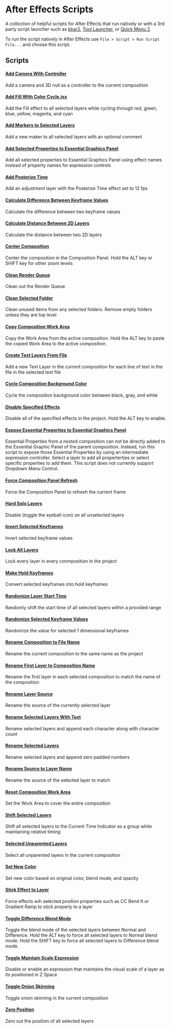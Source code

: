 # After Effects Scripts

A collection of helpful scripts for After Effects that run natively or with a 3rd party script launcher such as [kbar2](https://aescripts.com/kbar), [Tool Launcher](https://aescripts.com/tool-launcher/), or [Quick Menu 2](https://aescripts.com/quick-menu/).

To run the script natively in After Effects use `File > Script > Run Script File...` and choose this script.

## Scripts

#### [Add Camera With Controller](/scripts/Add%20Camera%20With%20Controller.jsx)

Add a camera and 3D null as a controller to the current composition

#### [Add Fill With Color Cycle.jsx](/scripts/Add%20Fill%20With%20Color%20Cycle.jsx)

Add the Fill effect to all selected layers while cycling through red, green, blue, yellow, magenta, and cyan

#### [Add Markers to Selected Layers](/scripts/Add%20Markers%20to%20Selected%20Layers.jsx)

Add a new maker to all selected layers with an optional comment

#### [Add Selected Properties to Essential Graphics Panel](/scripts/Add%20Selected%20Properties%20to%20Essential%20Graphics%20Panel.jsx)

Add all selected properties to Essential Graphics Panel using effect names instead of property names for expression controls

#### [Add Posterize Time](/scripts/Add%20Posterize%20Time.jsx)

Add an adjustment layer with the Posterize Time effect set to 12 fps

#### [Calculate Difference Between Keyframe Values](/scripts/Calculate%20Difference%20Between%20Keyframe%20Values.jsx)

Calculate the difference between two keyframe values

#### [Calculate Distance Between 2D Layers](/scripts/Calculate%20Distance%20Between%202D%20Layers.jsx)

Calculate the distance between two 2D layers

#### [Center Composition](/scripts/Center%20Composition.jsx)

Center the composition in the Composition Panel. Hold the ALT key or SHIFT key for other zoom levels

#### [Clean Render Queue](/scripts/Clean%20Render%20Queue.jsx)

Clean out the Render Queue

#### [Clean Selected Folder](/scripts/Clean%20Selected%20Folder.jsx)

Clean unused items from any selected folders. Remove empty folders unless they are top level

#### [Copy Composition Work Area](/scripts/Copy%20Composition%20Work%20Area.jsx)

Copy the Work Area from the active composition. Hold the ALT key to paste the copied Work Area to the active composition.

#### [Create Text Layers From File](/scripts/Create%20Text%20Layers%20From%20File.jsx)

Add a new Text Layer in the current composition for each line of text in the file in the selected text file

#### [Cycle Composition Background Color](/scripts/Cycle%20Composition%20Background%20Color.jsx)

Cycle the composition background color between black, gray, and white

#### [Disable Specified Effects](/scripts/Disable%20Specified%20Effects.jsx)

Disable all of the specified effects in the project. Hold the ALT key to enable.

#### [Expose Essential Properties to Essential Graphics Panel](script/Expose%20Essential%20Properties%20to%20Essential%20Graphics%20Panel.jsx)

Essential Properties from a nested composition can not be directly added to the Essential Graphic Panel of the parent composition. Instead, run this script to expose those Essential Properties by using an intermediate expression controller. Select a layer to add all properterties or select specific properties to add them. This script does not currently support Dropdown Menu Control.

#### [Force Composition Panel Refresh](/scripts/Force%20Composition%20Panel%20Refresh.jsx)

Force the Composition Panel to refresh the current frame

#### [Hard Solo Layers](/scripts/Hard%20Solo%20Layers.jsx)

Disable (toggle the eyeball icon) on all unselected layers

#### [Invert Selected Keyframes](/scripts/Invert%20Selected%20Keyframes.jsx)

Invert selected keyframe values

#### [Lock All Layers](/scripts/Lock%20All%20Layers.jsx)

Lock every layer in every conmposition in the project

#### [Make Hold Keyframes](/scripts/Make%20Hold%20Keyframes.jsx)

Convert selected keyframes into hold keyframes

#### [Randomize Layer Start Time](/scripts/Randomize%20Layer%20Start%20Time.jsx)

Randomly shift the start time of all selected layers within a provided range

#### [Randomize Selected Keyframe Values](/scripts/Randomize%20Selected%20Keyframe%20Values.jsx)

Randomize the value for selected 1 dimensional keyframes

#### [Rename Composition to File Name](/scripts/Rename%20Composition%20to%20File%20Name.jsx)

Rename the current composition to the same name as the project 

#### [Rename First Layer to Composition Name](/scripts/Rename%20First%20Layer%20to%20Composition%20Name.jsx)

Rename the first layer in each selected composition to match the name of the composition

#### [Rename Layer Source](/scripts/Rename%20Layer%20Source.jsx)

Rename the source of the currently selected layer

#### [Rename Selected Layers With Text](/scripts/Rename%20Selected%20Layers%20With%20Text.jsx)

Rename selected layers and append each character along with character count

#### [Rename Selected Layers](/scripts/Rename%20Selected%20Layers.jsx)

Rename selected layers and append zero padded numbers

#### [Rename Source to Layer Name](/scripts/Rename%20Source%20to%20Layer%20Name.jsx)

Rename the source of the selected layer to match

#### [Reset Composition Work Area](/scripts/Reset%20Composition%20Work%20Area.jsx)

Set the Work Area to cover the entire composition

#### [Shift Selected Layers](/scripts/Shift%20Selected%20Layers.jsx)

Shift all selected layers to the Current Time Indicator as a group while maintaining relative timing

#### [Selected Unparented Layers](/scripts/Select%20Unparented%20Layers.jsx)

Select all unparented layers in the current composition

#### [Set New Color](/scripts/Set%20New%20Color.jsx)

Set new color based on original color, blend mode, and opacity

#### [Stick Effect to Layer](/scripts/Stick%20Effect%20to%20Layer.jsx)

Force effects wih selected position properties such as CC Bend It or Gradient Ramp to stick properly to a layer

#### [Toggle Difference Blend Mode](/scripts/Toggle%20Difference%20Blend%20Mode.jsx)

Toggle the blend mode of the selected layers between Normal and Difference. Hold the ALT key to force all selected layers to Normal blend mode. Hold the SHIFT key to force all selected layers to Difference blend mode.

#### [Toggle Maintain Scale Expression](/scripts/Toggle%20Maintain%20Scale%20Expression.jsx)

Disable or enable an expression that maintains the visual scale of a layer as its positioned in Z Space

#### [Toggle Onion Skinning](/scripts/Toggle%20Onion%20Skinning.jsx)

Toggle onion skinning in the current composition

#### [Zero Position](/scripts/Zero%20Position.jsx)

Zero out the position of all selected layers
